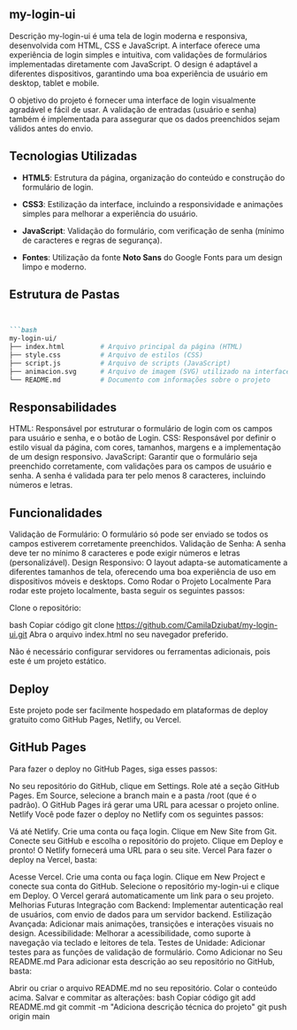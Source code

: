 ## my-login-ui
Descrição
my-login-ui é uma tela de login moderna e responsiva, desenvolvida com HTML, CSS e JavaScript. A interface oferece uma experiência de login simples e intuitiva, com validações de formulários implementadas diretamente com JavaScript. O design é adaptável a diferentes dispositivos, garantindo uma boa experiência de usuário em desktop, tablet e mobile.

O objetivo do projeto é fornecer uma interface de login visualmente agradável e fácil de usar. A validação de entradas (usuário e senha) também é implementada para assegurar que os dados preenchidos sejam válidos antes do envio.

## Tecnologias Utilizadas

- **HTML5**: Estrutura da página, organização do conteúdo e construção do formulário de login.

- **CSS3**: Estilização da interface, incluindo a responsividade e animações simples para melhorar a experiência do usuário.

- **JavaScript**: Validação do formulário, com verificação de senha (mínimo de caracteres e regras de segurança).

- **Fontes**: Utilização da fonte **Noto Sans** do Google Fonts para um design limpo e moderno.




## Estrutura de Pastas

```markdown


```bash
my-login-ui/
├── index.html         # Arquivo principal da página (HTML)
├── style.css          # Arquivo de estilos (CSS)
├── script.js          # Arquivo de scripts (JavaScript)
├── animacion.svg      # Arquivo de imagem (SVG) utilizado na interface
└── README.md          # Documento com informações sobre o projeto
```

## Responsabilidades
HTML: Responsável por estruturar o formulário de login com os campos para usuário e senha, e o botão de Login.
CSS: Responsável por definir o estilo visual da página, com cores, tamanhos, margens e a implementação de um design responsivo.
JavaScript: Garantir que o formulário seja preenchido corretamente, com validações para os campos de usuário e senha. A senha é validada para ter pelo menos 8 caracteres, incluindo números e letras.
## Funcionalidades
Validação de Formulário: O formulário só pode ser enviado se todos os campos estiverem corretamente preenchidos.
Validação de Senha: A senha deve ter no mínimo 8 caracteres e pode exigir números e letras (personalizável).
Design Responsivo: O layout adapta-se automaticamente a diferentes tamanhos de tela, oferecendo uma boa experiência de uso em dispositivos móveis e desktops.
Como Rodar o Projeto Localmente
Para rodar este projeto localmente, basta seguir os seguintes passos:

Clone o repositório:

bash
Copiar código
git clone https://github.com/CamilaDziubat/my-login-ui.git
Abra o arquivo index.html no seu navegador preferido.

Não é necessário configurar servidores ou ferramentas adicionais, pois este é um projeto estático.

## Deploy
Este projeto pode ser facilmente hospedado em plataformas de deploy gratuito como GitHub Pages, Netlify, ou Vercel.

## GitHub Pages
Para fazer o deploy no GitHub Pages, siga esses passos:

No seu repositório do GitHub, clique em Settings.
Role até a seção GitHub Pages.
Em Source, selecione a branch main e a pasta /root (que é o padrão).
O GitHub Pages irá gerar uma URL para acessar o projeto online.
Netlify
Você pode fazer o deploy no Netlify com os seguintes passos:

Vá até Netlify.
Crie uma conta ou faça login.
Clique em New Site from Git.
Conecte seu GitHub e escolha o repositório do projeto.
Clique em Deploy e pronto! O Netlify fornecerá uma URL para o seu site.
Vercel
Para fazer o deploy na Vercel, basta:

Acesse Vercel.
Crie uma conta ou faça login.
Clique em New Project e conecte sua conta do GitHub.
Selecione o repositório my-login-ui e clique em Deploy.
O Vercel gerará automaticamente um link para o seu projeto.
Melhorias Futuras
Integração com Backend: Implementar autenticação real de usuários, com envio de dados para um servidor backend.
Estilização Avançada: Adicionar mais animações, transições e interações visuais no design.
Acessibilidade: Melhorar a acessibilidade, como suporte à navegação via teclado e leitores de tela.
Testes de Unidade: Adicionar testes para as funções de validação de formulário.
Como Adicionar no Seu README.md
Para adicionar esta descrição ao seu repositório no GitHub, basta:

Abrir ou criar o arquivo README.md no seu repositório.
Colar o conteúdo acima.
Salvar e commitar as alterações:
bash
Copiar código
git add README.md
git commit -m "Adiciona descrição técnica do projeto"
git push origin main
